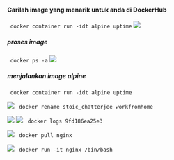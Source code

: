 #### Carilah image yang menarik untuk anda di DockerHub
``` docker container run -idt alpine uptime```
![](https://github.com/Tyassasmita/tekn-cloud-computing/blob/master/minggu-07/T1.jpg)

##### proses image
``` docker ps -a```
![](https://github.com/Tyassasmita/tekn-cloud-computing/blob/master/minggu-07/T2.jpg)
##### menjalankan image alpine
``` docker container run -idt alpine uptime```

![](https://github.com/Tyassasmita/tekn-cloud-computing/blob/master/minggu-07/T3.jpg)
``` docker rename stoic_chatterjee workfromhome```

![](https://github.com/Tyassasmita/tekn-cloud-computing/blob/master/minggu-07/T4.jpg)
![](https://github.com/Tyassasmita/tekn-cloud-computing/blob/master/minggu-07/T5.jpg)
``` docker logs 9fd186ea25e3```

![](https://github.com/Tyassasmita/tekn-cloud-computing/blob/master/minggu-07/T6.jpg)
``` docker pull nginx```

![](https://github.com/Tyassasmita/tekn-cloud-computing/blob/master/minggu-07/T7.jpg)
``` docker run -it nginx /bin/bash```